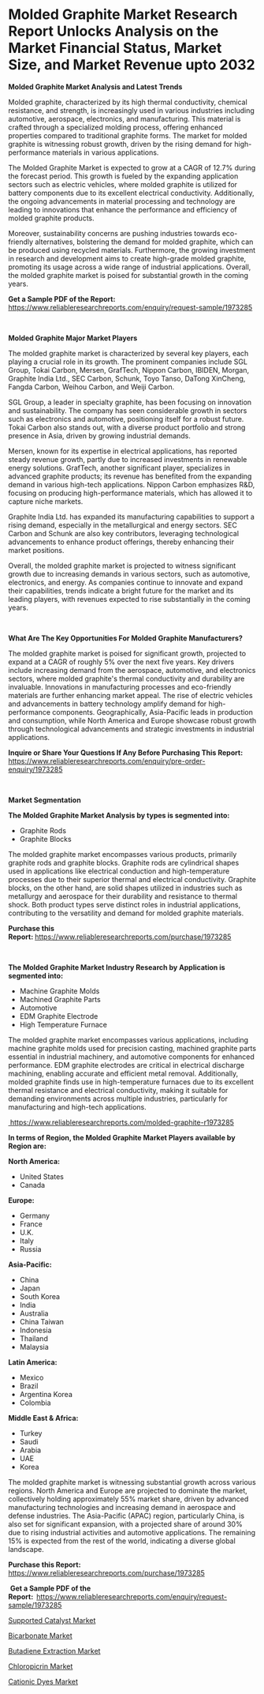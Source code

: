 <p><h1>Molded Graphite Market Research Report Unlocks Analysis on the Market Financial Status, Market Size, and Market Revenue upto 2032</h1></p><p><strong>Molded Graphite Market Analysis and Latest Trends</strong></p>
<p><p>Molded graphite, characterized by its high thermal conductivity, chemical resistance, and strength, is increasingly used in various industries including automotive, aerospace, electronics, and manufacturing. This material is crafted through a specialized molding process, offering enhanced properties compared to traditional graphite forms. The market for molded graphite is witnessing robust growth, driven by the rising demand for high-performance materials in various applications.</p><p>The Molded Graphite Market is expected to grow at a CAGR of 12.7% during the forecast period. This growth is fueled by the expanding application sectors such as electric vehicles, where molded graphite is utilized for battery components due to its excellent electrical conductivity. Additionally, the ongoing advancements in material processing and technology are leading to innovations that enhance the performance and efficiency of molded graphite products.</p><p>Moreover, sustainability concerns are pushing industries towards eco-friendly alternatives, bolstering the demand for molded graphite, which can be produced using recycled materials. Furthermore, the growing investment in research and development aims to create high-grade molded graphite, promoting its usage across a wide range of industrial applications. Overall, the molded graphite market is poised for substantial growth in the coming years.</p></p>
<p><strong>Get a Sample PDF of the Report:&nbsp;</strong> <a href="https://www.reliableresearchreports.com/enquiry/request-sample/1973285?utm_campaign=114&utm_medium=2&utm_source=Github&utm_content=ia&utm_term=31012025&utm_id=molded-graphite">https://www.reliableresearchreports.com/enquiry/request-sample/1973285</a></p>
<p>&nbsp;</p>
<p><strong>Molded Graphite Major Market Players</strong></p>
<p><p>The molded graphite market is characterized by several key players, each playing a crucial role in its growth. The prominent companies include SGL Group, Tokai Carbon, Mersen, GrafTech, Nippon Carbon, IBIDEN, Morgan, Graphite India Ltd., SEC Carbon, Schunk, Toyo Tanso, DaTong XinCheng, Fangda Carbon, Weihou Carbon, and Weiji Carbon. </p><p>SGL Group, a leader in specialty graphite, has been focusing on innovation and sustainability. The company has seen considerable growth in sectors such as electronics and automotive, positioning itself for a robust future. Tokai Carbon also stands out, with a diverse product portfolio and strong presence in Asia, driven by growing industrial demands.</p><p>Mersen, known for its expertise in electrical applications, has reported steady revenue growth, partly due to increased investments in renewable energy solutions. GrafTech, another significant player, specializes in advanced graphite products; its revenue has benefited from the expanding demand in various high-tech applications. Nippon Carbon emphasizes R&D, focusing on producing high-performance materials, which has allowed it to capture niche markets.</p><p>Graphite India Ltd. has expanded its manufacturing capabilities to support a rising demand, especially in the metallurgical and energy sectors. SEC Carbon and Schunk are also key contributors, leveraging technological advancements to enhance product offerings, thereby enhancing their market positions.</p><p>Overall, the molded graphite market is projected to witness significant growth due to increasing demands in various sectors, such as automotive, electronics, and energy. As companies continue to innovate and expand their capabilities, trends indicate a bright future for the market and its leading players, with revenues expected to rise substantially in the coming years.</p></p>
<p>&nbsp;</p>
<p><strong>What Are The Key Opportunities For Molded Graphite Manufacturers?</strong></p>
<p><p>The molded graphite market is poised for significant growth, projected to expand at a CAGR of roughly 5% over the next five years. Key drivers include increasing demand from the aerospace, automotive, and electronics sectors, where molded graphite's thermal conductivity and durability are invaluable. Innovations in manufacturing processes and eco-friendly materials are further enhancing market appeal. The rise of electric vehicles and advancements in battery technology amplify demand for high-performance components. Geographically, Asia-Pacific leads in production and consumption, while North America and Europe showcase robust growth through technological advancements and strategic investments in industrial applications.</p></p>
<p><strong>Inquire or Share Your Questions If Any Before Purchasing This Report:</strong> <a href="https://www.reliableresearchreports.com/enquiry/pre-order-enquiry/1973285?utm_campaign=114&utm_medium=2&utm_source=Github&utm_content=ia&utm_term=31012025&utm_id=molded-graphite">https://www.reliableresearchreports.com/enquiry/pre-order-enquiry/1973285</a></p>
<p>&nbsp;</p>
<p><strong>Market Segmentation</strong></p>
<p><strong>The Molded Graphite Market Analysis by types is segmented into:</strong></p>
<p><ul><li>Graphite Rods</li><li>Graphite Blocks</li></ul></p>
<p><p>The molded graphite market encompasses various products, primarily graphite rods and graphite blocks. Graphite rods are cylindrical shapes used in applications like electrical conduction and high-temperature processes due to their superior thermal and electrical conductivity. Graphite blocks, on the other hand, are solid shapes utilized in industries such as metallurgy and aerospace for their durability and resistance to thermal shock. Both product types serve distinct roles in industrial applications, contributing to the versatility and demand for molded graphite materials.</p></p>
<p><strong>Purchase this Report:&nbsp;</strong><a href="https://www.reliableresearchreports.com/purchase/1973285?utm_campaign=114&utm_medium=2&utm_source=Github&utm_content=ia&utm_term=31012025&utm_id=molded-graphite">https://www.reliableresearchreports.com/purchase/1973285</a></p>
<p>&nbsp;</p>
<p><strong>The Molded Graphite Market Industry Research by Application is segmented into:</strong></p>
<p><ul><li>Machine Graphite Molds</li><li>Machined Graphite Parts</li><li>Automotive</li><li>EDM Graphite Electrode</li><li>High Temperature Furnace</li></ul></p>
<p><p>The molded graphite market encompasses various applications, including machine graphite molds used for precision casting, machined graphite parts essential in industrial machinery, and automotive components for enhanced performance. EDM graphite electrodes are critical in electrical discharge machining, enabling accurate and efficient metal removal. Additionally, molded graphite finds use in high-temperature furnaces due to its excellent thermal resistance and electrical conductivity, making it suitable for demanding environments across multiple industries, particularly for manufacturing and high-tech applications.</p></p>
<p><a href="https://www.reliableresearchreports.com/molded-graphite-r1973285?utm_campaign=114&utm_medium=2&utm_source=Github&utm_content=ia&utm_term=31012025&utm_id=molded-graphite">&nbsp;https://www.reliableresearchreports.com/molded-graphite-r1973285</a></p>
<p><strong>In terms of Region, the Molded Graphite Market Players available by Region are:</strong></p>
<p>
    <p> <strong> North America: </strong>
        <ul>
            <li>United States</li>
            <li>Canada</li>
        </ul>
        </p> 
    <p> <strong> Europe: </strong>
        <ul>
            <li>Germany</li>
            <li>France</li>
            <li>U.K.</li>
            <li>Italy</li>
            <li>Russia</li>
        </ul>
        </p> 
    <p> <strong> Asia-Pacific: </strong>
        <ul>
            <li>China</li>
            <li>Japan</li>
            <li>South Korea</li>
            <li>India</li>
            <li>Australia</li>
            <li>China Taiwan</li>
            <li>Indonesia</li>
            <li>Thailand</li>
            <li>Malaysia</li>
        </ul>
        </p> 
    <p> <strong> Latin America: </strong>
        <ul>
            <li>Mexico</li>
            <li>Brazil</li>
            <li>Argentina Korea</li>
            <li>Colombia</li>
        </ul>
        </p> 
    <p> <strong> Middle East & Africa: </strong>
        <ul>
            <li>Turkey</li>
            <li>Saudi</li>
            <li>Arabia</li>
            <li>UAE</li>
            <li>Korea</li>
        </ul>
    </p>
    </p>
<p><p>The molded graphite market is witnessing substantial growth across various regions. North America and Europe are projected to dominate the market, collectively holding approximately 55% market share, driven by advanced manufacturing technologies and increasing demand in aerospace and defense industries. The Asia-Pacific (APAC) region, particularly China, is also set for significant expansion, with a projected share of around 30% due to rising industrial activities and automotive applications. The remaining 15% is expected from the rest of the world, indicating a diverse global landscape.</p></p>
<p><strong>Purchase this Report: </strong><a href="https://www.reliableresearchreports.com/purchase/1973285?utm_campaign=114&utm_medium=2&utm_source=Github&utm_content=ia&utm_term=31012025&utm_id=molded-graphite">https://www.reliableresearchreports.com/purchase/1973285</a></p>
<p>&nbsp;<strong>Get a Sample PDF of the Report:&nbsp;&nbsp;</strong><a href="https://www.reliableresearchreports.com/enquiry/request-sample/1973285?utm_campaign=114&utm_medium=2&utm_source=Github&utm_content=ia&utm_term=31012025&utm_id=molded-graphite">https://www.reliableresearchreports.com/enquiry/request-sample/1973285</a></p>
<p><strong></strong></p>
<p><p><a href="https://github.com/boisetwa16/Market-Research-Report-List-1/blob/main/supported-catalyst-market.md?utm_campaign=114&utm_medium=2&utm_source=Github&utm_content=ia&utm_term=31012025&utm_id=molded-graphite">Supported Catalyst Market</a></p><p><a href="https://github.com/zupankocka/Market-Research-Report-List-1/blob/main/bicarbonate-market.md?utm_campaign=114&utm_medium=2&utm_source=Github&utm_content=ia&utm_term=31012025&utm_id=molded-graphite">Bicarbonate Market</a></p><p><a href="https://github.com/crooneinis80/Market-Research-Report-List-1/blob/main/butadiene-extraction-market.md?utm_campaign=114&utm_medium=2&utm_source=Github&utm_content=ia&utm_term=31012025&utm_id=molded-graphite">Butadiene Extraction Market</a></p><p><a href="https://github.com/donnettaletizia/Market-Research-Report-List-1/blob/main/chloropicrin-market.md?utm_campaign=114&utm_medium=2&utm_source=Github&utm_content=ia&utm_term=31012025&utm_id=molded-graphite">Chloropicrin Market</a></p><p><a href="https://github.com/bogganbillie6969/Market-Research-Report-List-1/blob/main/cationic-dyes-market.md?utm_campaign=114&utm_medium=2&utm_source=Github&utm_content=ia&utm_term=31012025&utm_id=molded-graphite">Cationic Dyes Market</a></p></p>